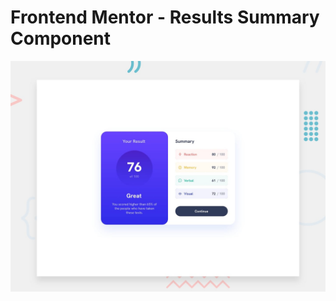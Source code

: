 # Frontend Mentor - Results Summary Component

![Design preview for the Results summary component coding challenge](./design/desktop-preview.jpg)
